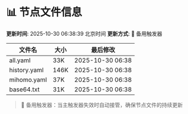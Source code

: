 # 📊 节点文件信息

**更新时间**: 2025-10-30 06:38:39 北京时间
**更新方式**: 🔄 备用触发器

| 文件名 | 大小 | 最后修改 |
|--------|------|----------|
| all.yaml | 33K | 2025-10-30 06:38 |
| history.yaml | 146K | 2025-10-30 06:38 |
| mihomo.yaml | 37K | 2025-10-30 06:38 |
| base64.txt | 31K | 2025-10-30 06:38 |

> 🔄 备用触发器：当主触发器失效时自动接管，确保节点文件的持续更新
